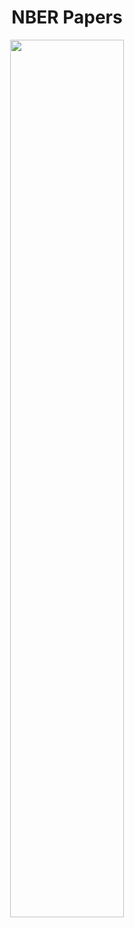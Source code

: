 <h1 align="center">
NBER Papers</h1>
  

<p align="center">
  <img src="https://github.com/nrennie/tidytuesday/blob/main/2021/28-09-2021/28092021.jpg?raw=true" width="60%">
</p>